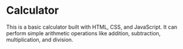 # Calculator
This is a basic calculator built with HTML, CSS, and JavaScript. It can perform simple arithmetic operations like addition, subtraction, multiplication, and division.
